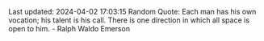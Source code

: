 Last updated: 2024-04-02 17:03:15
Random Quote: Each man has his own vocation; his talent is his call. There is one direction in which all space is open to him. - Ralph Waldo Emerson